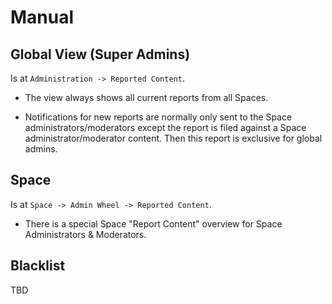 # Manual

## Global View (Super Admins)

Is at `Administration -> Reported Content`.

- The view always shows all current reports from all Spaces.

- Notifications for new reports are normally only sent to the Space administrators/moderators
  except the report is filed against a Space administrator/moderator content. Then this report is exclusive for
  global admins.

## Space

Is at `Space -> Admin Wheel -> Reported Content`.

- There is a special Space "Report Content" overview for Space Administrators & Moderators.

## Blacklist

TBD
